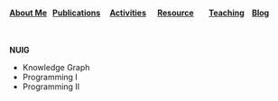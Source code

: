 ####  [About Me](README.md) &nbsp;  [Publications](./Publications.html)&nbsp; &nbsp; &nbsp;[Activities](./Activities.html)&nbsp; &nbsp; &nbsp; [Resource](./Resource.html)&nbsp; &nbsp; &nbsp;  &nbsp; [Teaching](./teaching.html)&nbsp;  &nbsp; [Blog](./blog.html)&nbsp; 


&nbsp; 
&nbsp; 
&nbsp; 
&nbsp; 
&nbsp;
&nbsp;
&nbsp;


**NUIG**
&nbsp;
&nbsp;
- Knowledge Graph 
- Programming Ι
- Programming ΙΙ
